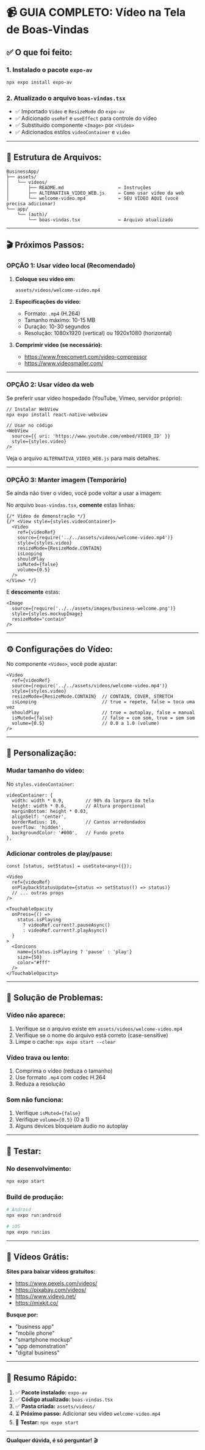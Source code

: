 # 📹 GUIA COMPLETO: Vídeo na Tela de Boas-Vindas

## ✅ O que foi feito:

### 1. **Instalado o pacote `expo-av`**
```bash
npx expo install expo-av
```

### 2. **Atualizado o arquivo `boas-vindas.tsx`**
- ✅ Importado `Video` e `ResizeMode` do `expo-av`
- ✅ Adicionado `useRef` e `useEffect` para controle do vídeo
- ✅ Substituído componente `<Image>` por `<Video>`
- ✅ Adicionados estilos `videoContainer` e `video`

---

## 📁 Estrutura de Arquivos:

```
BusinessApp/
├── assets/
│   └── videos/
│       ├── README.md                    ← Instruções
│       ├── ALTERNATIVA_VIDEO_WEB.js     ← Como usar vídeo da web
│       └── welcome-video.mp4            ← SEU VÍDEO AQUI (você precisa adicionar)
└── app/
    └── (auth)/
        └── boas-vindas.tsx              ← Arquivo atualizado
```

---

## 🎬 Próximos Passos:

### **OPÇÃO 1: Usar vídeo local (Recomendado)**

1. **Coloque seu vídeo em:**
   ```
   assets/videos/welcome-video.mp4
   ```

2. **Especificações do vídeo:**
   - Formato: `.mp4` (H.264)
   - Tamanho máximo: 10-15 MB
   - Duração: 10-30 segundos
   - Resolução: 1080x1920 (vertical) ou 1920x1080 (horizontal)

3. **Comprimir vídeo (se necessário):**
   - https://www.freeconvert.com/video-compressor
   - https://www.videosmaller.com/

---

### **OPÇÃO 2: Usar vídeo da web**

Se preferir usar vídeo hospedado (YouTube, Vimeo, servidor próprio):

```tsx
// Instalar WebView
npx expo install react-native-webview

// Usar no código
<WebView
  source={{ uri: 'https://www.youtube.com/embed/VIDEO_ID' }}
  style={styles.video}
/>
```

Veja o arquivo `ALTERNATIVA_VIDEO_WEB.js` para mais detalhes.

---

### **OPÇÃO 3: Manter imagem (Temporário)**

Se ainda não tiver o vídeo, você pode voltar a usar a imagem:

No arquivo `boas-vindas.tsx`, **comente** estas linhas:

```tsx
{/* Vídeo de demonstração */}
{/* <View style={styles.videoContainer}>
  <Video
    ref={videoRef}
    source={require('../../assets/videos/welcome-video.mp4')}
    style={styles.video}
    resizeMode={ResizeMode.CONTAIN}
    isLooping
    shouldPlay
    isMuted={false}
    volume={0.5}
  />
</View> */}
```

E **descomente** estas:

```tsx
<Image 
  source={require('../../assets/images/business-welcome.png')}
  style={styles.mockupImage}
  resizeMode="contain"
/>
```

---

## ⚙️ Configurações do Vídeo:

No componente `<Video>`, você pode ajustar:

```tsx
<Video
  ref={videoRef}
  source={require('../../assets/videos/welcome-video.mp4')}
  style={styles.video}
  resizeMode={ResizeMode.CONTAIN}  // CONTAIN, COVER, STRETCH
  isLooping                        // true = repete, false = toca uma vez
  shouldPlay                       // true = autoplay, false = manual
  isMuted={false}                  // false = com som, true = sem som
  volume={0.5}                     // 0.0 a 1.0 (volume)
/>
```

---

## 🎨 Personalização:

### **Mudar tamanho do vídeo:**

No `styles.videoContainer`:

```tsx
videoContainer: {
  width: width * 0.9,        // 90% da largura da tela
  height: width * 0.6,       // Altura proporcional
  marginBottom: height * 0.03,
  alignSelf: 'center',
  borderRadius: 16,          // Cantos arredondados
  overflow: 'hidden',
  backgroundColor: '#000',   // Fundo preto
},
```

### **Adicionar controles de play/pause:**

```tsx
const [status, setStatus] = useState<any>({});

<Video
  ref={videoRef}
  onPlaybackStatusUpdate={status => setStatus(() => status)}
  // ... outras props
/>

<TouchableOpacity 
  onPress={() =>
    status.isPlaying 
      ? videoRef.current?.pauseAsync() 
      : videoRef.current?.playAsync()
  }
>
  <Ionicons 
    name={status.isPlaying ? 'pause' : 'play'} 
    size={50} 
    color="#fff" 
  />
</TouchableOpacity>
```

---

## 🔧 Solução de Problemas:

### **Vídeo não aparece:**
1. Verifique se o arquivo existe em `assets/videos/welcome-video.mp4`
2. Verifique se o nome do arquivo está correto (case-sensitive)
3. Limpe o cache: `npx expo start --clear`

### **Vídeo trava ou lento:**
1. Comprima o vídeo (reduza o tamanho)
2. Use formato `.mp4` com codec H.264
3. Reduza a resolução

### **Som não funciona:**
1. Verifique `isMuted={false}`
2. Verifique `volume={0.5}` (0 a 1)
3. Alguns devices bloqueiam áudio no autoplay

---

## 📱 Testar:

### **No desenvolvimento:**
```bash
npx expo start
```

### **Build de produção:**
```bash
# Android
npx expo run:android

# iOS
npx expo run:ios
```

---

## 🎥 Vídeos Grátis:

**Sites para baixar vídeos gratuitos:**
- https://www.pexels.com/videos/
- https://pixabay.com/videos/
- https://www.videvo.net/
- https://mixkit.co/

**Busque por:**
- "business app"
- "mobile phone"
- "smartphone mockup"
- "app demonstration"
- "digital business"

---

## 📌 Resumo Rápido:

1. ✅ **Pacote instalado:** `expo-av`
2. ✅ **Código atualizado:** `boas-vindas.tsx`
3. ✅ **Pasta criada:** `assets/videos/`
4. ⏳ **Próximo passo:** Adicionar seu vídeo `welcome-video.mp4`
5. 🚀 **Testar:** `npx expo start`

---

**Qualquer dúvida, é só perguntar!** 🎬
